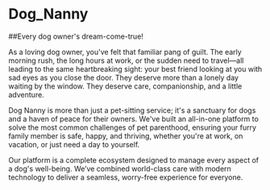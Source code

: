 # Dog_Nanny
##Every dog owner's dream-come-true! 

As a loving dog owner, you've felt that familiar pang of guilt. The early morning rush, the long hours at work, or the sudden need to travel—all leading to the same heartbreaking sight: your best friend looking at you with sad eyes as you close the door. They deserve more than a lonely day waiting by the window. They deserve care, companionship, and a little adventure.

Dog Nanny is more than just a pet-sitting service; it's a sanctuary for dogs and a haven of peace for their owners. We've built an all-in-one platform to solve the most common challenges of pet parenthood, ensuring your furry family member is safe, happy, and thriving, whether you're at work, on vacation, or just need a day to yourself.

Our platform is a complete ecosystem designed to manage every aspect of a dog's well-being. We’ve combined world-class care with modern technology to deliver a seamless, worry-free experience for everyone.

